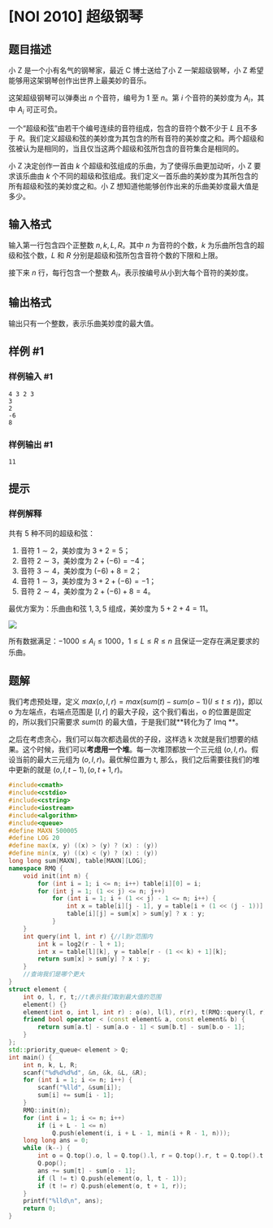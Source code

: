 # [NOI 2010] 超级钢琴

## 题目描述

小 Z 是一个小有名气的钢琴家，最近 C 博士送给了小 Z 一架超级钢琴，小 Z 希望能够用这架钢琴创作出世界上最美妙的音乐。

这架超级钢琴可以弹奏出 $n$ 个音符，编号为 $1$ 至 $n$。第 $i$ 个音符的美妙度为 $A_i$，其中 $A_i$ 可正可负。

一个“超级和弦”由若干个编号连续的音符组成，包含的音符个数不少于 $L$ 且不多于 $R$。我们定义超级和弦的美妙度为其包含的所有音符的美妙度之和。两个超级和弦被认为是相同的，当且仅当这两个超级和弦所包含的音符集合是相同的。

小 Z 决定创作一首由 $k$ 个超级和弦组成的乐曲，为了使得乐曲更加动听，小 Z 要求该乐曲由 $k$ 个不同的超级和弦组成。我们定义一首乐曲的美妙度为其所包含的所有超级和弦的美妙度之和。小 Z 想知道他能够创作出来的乐曲美妙度最大值是多少。

## 输入格式

输入第一行包含四个正整数 $n, k, L, R$。其中 $n$ 为音符的个数，$k$ 为乐曲所包含的超级和弦个数，$L$ 和 $R$ 分别是超级和弦所包含音符个数的下限和上限。

接下来 $n$ 行，每行包含一个整数 $A_i$，表示按编号从小到大每个音符的美妙度。

## 输出格式

输出只有一个整数，表示乐曲美妙度的最大值。

## 样例 #1

### 样例输入 #1

```
4 3 2 3
3
2
-6
8
```

### 样例输出 #1

```
11
```

## 提示

### 样例解释

共有 $5$ 种不同的超级和弦：

1. 音符 $1 \sim 2$，美妙度为 $3+2=5$；
2. 音符 $2 \sim 3$，美妙度为 $2+(-6)=-4$；
3. 音符 $3 \sim 4$，美妙度为 $(-6)+8=2$；
4. 音符 $1 \sim 3$，美妙度为 $3+2+(-6)=-1$；
5. 音符 $2 \sim 4$，美妙度为 $2+(-6)+8=4$。

最优方案为：乐曲由和弦 $1,3,5$ 组成，美妙度为 $5+2+4=11$。

 ![](https://cdn.luogu.com.cn/upload/pic/2609.png) 

所有数据满足：$-1000 \leq A_i \leq 1000$，$1 \leq L \leq R \leq n$ 且保证一定存在满足要求的乐曲。

## 题解
我们考虑预处理，定义 $max(o,l,r)=max\left( sum(t)-sum(o-1)(l\leq t\leq r) \right)$，即以 o 为左端点，右端点范围是 $[l,r]$ 的最大子段，这个我们看出，o 的位置是固定的，所以我们只需要求 $sum(t)$ 的最大值，于是我们就**转化为了 lmq **。

之后在考虑贪心，我们可以每次都选最优的子段，这样选 k 次就是我们想要的结果。这个时候，我们可以**考虑用一个堆**。每一次堆顶都放一个三元组 $(o,l,r)$。假设当前的最大三元组为 $(o,l,r)$。最优解位置为 t, 那么，我们之后需要往我们的堆中更新的就是 $(o,l,t-1),(o,t+1,r)$。


```c++
#include<cmath>
#include<cstdio>
#include<cstring>
#include<iostream>
#include<algorithm>
#include<queue>
#define MAXN 500005
#define LOG 20
#define max(x, y) ((x) > (y) ? (x) : (y))
#define min(x, y) ((x) < (y) ? (x) : (y))
long long sum[MAXN], table[MAXN][LOG];
namespace RMQ {
    void init(int n) {
        for (int i = 1; i <= n; i++) table[i][0] = i;
        for (int j = 1; (1 << j) <= n; j++)
            for (int i = 1; i + (1 << j) - 1 <= n; i++) {
                int x = table[i][j - 1], y = table[i + (1 << (j - 1))][j - 1];
                table[i][j] = sum[x] > sum[y] ? x : y;
            }
    }
    int query(int l, int r) {//l到r范围内
        int k = log2(r - l + 1);
        int x = table[l][k], y = table[r - (1 << k) + 1][k];
        return sum[x] > sum[y] ? x : y;
    }
    //查询我们是哪个更大
}
struct element {
    int o, l, r, t;//t表示我们取到最大值的范围
    element() {}
    element(int o, int l, int r) : o(o), l(l), r(r), t(RMQ::query(l, r)) {}
    friend bool operator < (const element& a, const element& b) {
        return sum[a.t] - sum[a.o - 1] < sum[b.t] - sum[b.o - 1];
    }
};
std::priority_queue< element > Q;
int main() {
    int n, k, L, R;
    scanf("%d%d%d%d", &n, &k, &L, &R);
    for (int i = 1; i <= n; i++) {
        scanf("%lld", &sum[i]);
        sum[i] += sum[i - 1];
    }
    RMQ::init(n);
    for (int i = 1; i <= n; i++)
        if (i + L - 1 <= n) 
            Q.push(element(i, i + L - 1, min(i + R - 1, n)));
    long long ans = 0;
    while (k--) {
        int o = Q.top().o, l = Q.top().l, r = Q.top().r, t = Q.top().t;
        Q.pop();
        ans += sum[t] - sum[o - 1];
        if (l != t) Q.push(element(o, l, t - 1)); 
        if (t != r) Q.push(element(o, t + 1, r));
    }
    printf("%lld\n", ans);
    return 0;
}
```